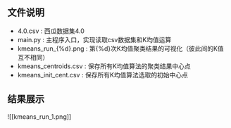 ## 文件说明
- 4.0.csv : 西瓜数据集4.0
- main.py : 主程序入口，实现读取csv数据集和K均值运算
- kmeans_run_{%d}.png : 第{%d}次K均值聚类结果的可视化（彼此间的K值互不相同）
- kmeans_centroids.csv : 保存所有K均值算法的聚类结果中心点
- kmeans_init_cent.csv : 保存所有K均值算法选取的初始中心点
  
## 结果展示
![[kmeans_run_1.png]]
